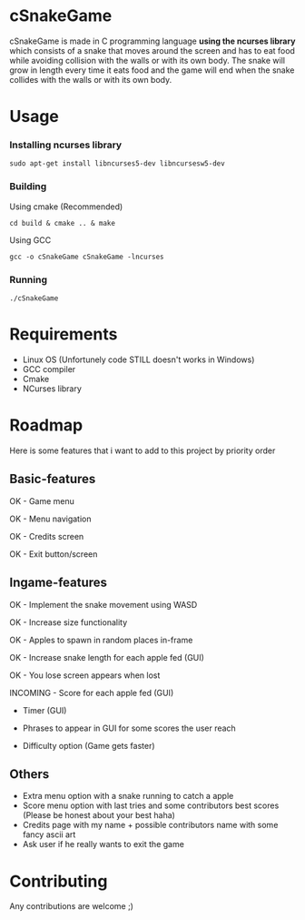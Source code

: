 # cSnakeGame
cSnakeGame is made in C programming language **using the ncurses library** which
consists of a snake that moves around the screen and has to eat food while avoiding collision
with the walls or with its own body. The snake will grow in length every time it eats food and the game will end when the snake collides with the walls or with its own body.

# Usage

### Installing ncurses library

    sudo apt-get install libncurses5-dev libncursesw5-dev

### Building
Using cmake (Recommended)

    cd build & cmake .. & make

Using GCC

    gcc -o cSnakeGame cSnakeGame -lncurses

### Running

    ./cSnakeGame

# Requirements

- Linux OS (Unfortunely code STILL doesn't works in Windows)
- GCC compiler
- Cmake
- NCurses library

# Roadmap

Here is some features that i want to add to this project by priority order

## Basic-features

OK - Game menu

OK - Menu navigation

OK - Credits screen

OK - Exit button/screen

## Ingame-features

OK - Implement the snake movement using WASD

OK - Increase size functionality

OK - Apples to spawn in random places in-frame

OK - Increase snake length for each apple fed (GUI)

OK - You lose screen appears when lost

INCOMING - Score for each apple fed (GUI)

- Timer (GUI)

- Phrases to appear in GUI for some scores the user reach

- Difficulty option (Game gets faster)

## Others

- Extra menu option with a snake running to catch a apple
- Score menu option with last tries and some contributors best scores (Please be honest about your best haha)
- Credits page with my name + possible contributors name with some fancy ascii art
- Ask user if he really wants to exit the game

# Contributing

Any contributions are welcome ;)

